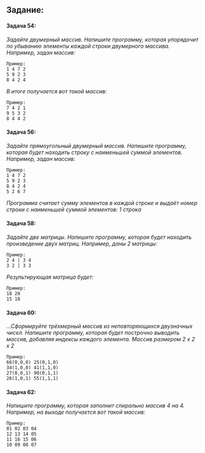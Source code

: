 ## Задание:

#### Задача 54:

_Задайте двумерный массив. Напишите программу, которая упорядочит по убыванию элементы каждой строки двумерного массива.
Например, задан массив:_

```text
Пример:
1 4 7 2
5 9 2 3
8 4 2 4
```
_В итоге получается вот такой массив:_

```text
Пример:
7 4 2 1
9 5 3 2
8 4 4 2
```

#### Задача 56:

_Задайте прямоугольный двумерный массив. Напишите программу, которая будет находить строку с наименьшей суммой элементов.
Например, задан массив:_

```text
Пример:
1 4 7 2
5 9 2 3
8 4 2 4
5 2 6 7
```
_Программа считает сумму элементов в каждой строке и выдаёт номер строки с наименьшей суммой элементов: 1 строка_

#### Задача 58:

_Задайте две матрицы. Напишите программу, которая будет находить произведение двух матриц.
Например, даны 2 матрицы:_

```text
Пример:
2 4 | 3 4
3 2 | 3 3
```
_Результирующая матрица будет:_

```text
Пример:
18 20
15 18
```
#### Задача 60:

_...Сформируйте трёхмерный массив из неповторяющихся двузначных чисел. Напишите программу, которая будет построчно выводить массив, добавляя индексы каждого элемента.
Массив размером 2 x 2 x 2_

```text
Пример:
66(0,0,0) 25(0,1,0)
34(1,0,0) 41(1,1,0)
27(0,0,1) 90(0,1,1)
26(1,0,1) 55(1,1,1)
```
#### Задача 62:

_Напишите программу, которая заполнит спирально массив 4 на 4.
Например, на выходе получается вот такой массив:_

```text
Пример:
01 02 03 04
12 13 14 05
11 16 15 06
10 09 08 07
```
